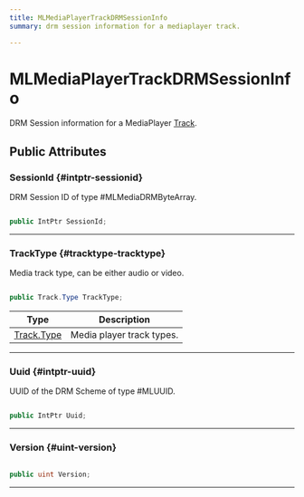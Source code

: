 ```yaml
---
title: MLMediaPlayerTrackDRMSessionInfo
summary: drm session information for a mediaplayer track. 

---
```


# MLMediaPlayerTrackDRMSessionInfo




DRM Session information for a MediaPlayer [Track](/versioned_docs/version-14-Jun-2023/unity-api/api/UnityEngine.XR.MagicLeap/MLMedia/Player/Track/UnityEngine.XR.MagicLeap.MLMedia.Player.Track.md).   





## Public Attributes

### SessionId {#intptr-sessionid}

DRM Session ID of type #MLMediaDRMByteArray. 

```csharp

public IntPtr SessionId;

```






-----------

### TrackType {#tracktype-tracktype}

Media track type, can be either audio or video. 

```csharp

public Track.Type TrackType;

```

| Type | Description  | 
|--|--|
| [Track.Type](/versioned_docs/version-14-Jun-2023/unity-api/api/UnityEngine.XR.MagicLeap/MLMedia/Player/Track/UnityEngine.XR.MagicLeap.MLMedia.Player.Track.md#enums-type) | Media player track types.  |





-----------

### Uuid {#intptr-uuid}

UUID of the DRM Scheme of type #MLUUID. 

```csharp

public IntPtr Uuid;

```






-----------

### Version {#uint-version}

```csharp

public uint Version;

```






-----------

